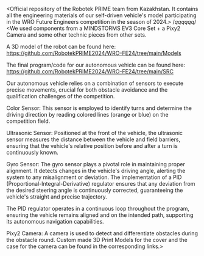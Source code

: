 <Official repository of the Robotek PRIME team from Kazakhstan. It contains all the engineering materials of our self-driven vehicle's model participating in the WRO Future Engineers competition in the season of 2024.>
/*<a link="https://github.com/RobotekPRIME2024/WRO-FE24/tree/main/Models">qqqqqq</a>*/
<We used components from a MINDSTORMS EV3 Core Set + a Pixy2 Camera and some other technic pieces from other sets.

A 3D model of the robot can be found here: https://github.com/RobotekPRIME2024/WRO-FE24/tree/main/Models

The final program/code for our autonomous vehicle can be found here: https://github.com/RobotekPRIME2024/WRO-FE24/tree/main/SRC

Our autonomous vehicle relies on a combination of sensors to execute precise movements, crucial for both obstacle avoidance and the qualification challenges of the competition.

Color Sensor: This sensor is employed to identify turns and determine the driving direction by reading colored lines (orange or blue) on the competition field.

Ultrasonic Sensor: Positioned at the front of the vehicle, the ultrasonic sensor measures the distance between the vehicle and field barriers, ensuring that the vehicle's relative position before and after a turn is continuously known.

Gyro Sensor: The gyro sensor plays a pivotal role in maintaining proper alignment. It detects changes in the vehicle's driving angle, alerting the system to any misalignment or deviation. The implementation of a PID (Proportional-Integral-Derivative) regulator ensures that any deviation from the desired steering angle is continuously corrected, guaranteeing the vehicle's straight and precise trajectory.

The PID regulator operates in a continuous loop throughout the program, ensuring the vehicle remains aligned and on the intended path, supporting its autonomous navigation capabilities.

Pixy2 Camera: A camera is used to detect and differentiate obstacles during the obstacle round. Custom made 3D Print Models for the cover and the case for the camera can be found in the corresponding links.>
